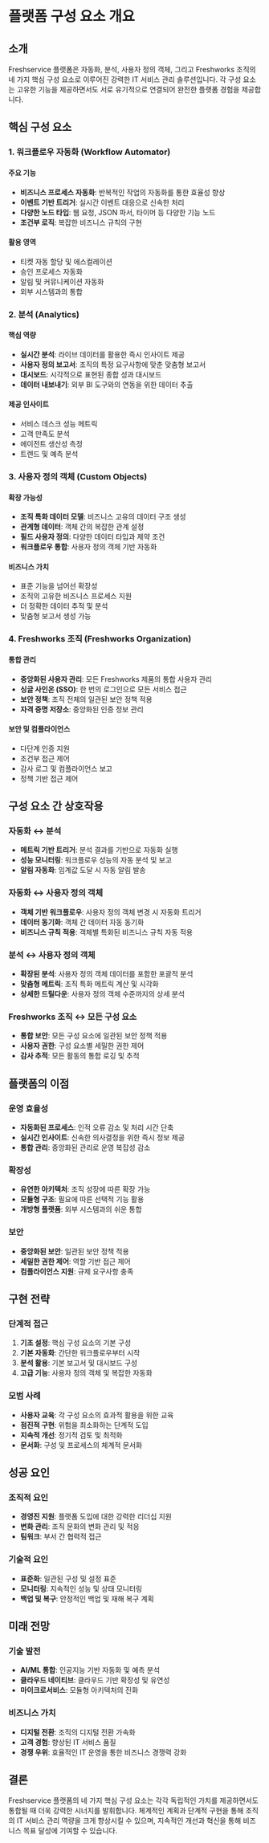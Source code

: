 # 플랫폼 구성 요소 개요

## 소개

Freshservice 플랫폼은 자동화, 분석, 사용자 정의 객체, 그리고 Freshworks 조직의 네 가지 핵심 구성 요소로 이루어진 강력한 IT 서비스 관리 솔루션입니다. 각 구성 요소는 고유한 기능을 제공하면서도 서로 유기적으로 연결되어 완전한 플랫폼 경험을 제공합니다.

## 핵심 구성 요소

### 1. 워크플로우 자동화 (Workflow Automator)

#### 주요 기능
- **비즈니스 프로세스 자동화**: 반복적인 작업의 자동화를 통한 효율성 향상
- **이벤트 기반 트리거**: 실시간 이벤트 대응으로 신속한 처리
- **다양한 노드 타입**: 웹 요청, JSON 파서, 타이머 등 다양한 기능 노드
- **조건부 로직**: 복잡한 비즈니스 규칙의 구현

#### 활용 영역
- 티켓 자동 할당 및 에스컬레이션
- 승인 프로세스 자동화
- 알림 및 커뮤니케이션 자동화
- 외부 시스템과의 통합

### 2. 분석 (Analytics)

#### 핵심 역량
- **실시간 분석**: 라이브 데이터를 활용한 즉시 인사이트 제공
- **사용자 정의 보고서**: 조직의 특정 요구사항에 맞춘 맞춤형 보고서
- **대시보드**: 시각적으로 표현된 종합 성과 대시보드
- **데이터 내보내기**: 외부 BI 도구와의 연동을 위한 데이터 추출

#### 제공 인사이트
- 서비스 데스크 성능 메트릭
- 고객 만족도 분석
- 에이전트 생산성 측정
- 트렌드 및 예측 분석

### 3. 사용자 정의 객체 (Custom Objects)

#### 확장 가능성
- **조직 특화 데이터 모델**: 비즈니스 고유의 데이터 구조 생성
- **관계형 데이터**: 객체 간의 복잡한 관계 설정
- **필드 사용자 정의**: 다양한 데이터 타입과 제약 조건
- **워크플로우 통합**: 사용자 정의 객체 기반 자동화

#### 비즈니스 가치
- 표준 기능을 넘어선 확장성
- 조직의 고유한 비즈니스 프로세스 지원
- 더 정확한 데이터 추적 및 분석
- 맞춤형 보고서 생성 가능

### 4. Freshworks 조직 (Freshworks Organization)

#### 통합 관리
- **중앙화된 사용자 관리**: 모든 Freshworks 제품의 통합 사용자 관리
- **싱글 사인온 (SSO)**: 한 번의 로그인으로 모든 서비스 접근
- **보안 정책**: 조직 전체의 일관된 보안 정책 적용
- **자격 증명 저장소**: 중앙화된 인증 정보 관리

#### 보안 및 컴플라이언스
- 다단계 인증 지원
- 조건부 접근 제어
- 감사 로그 및 컴플라이언스 보고
- 정책 기반 접근 제어

## 구성 요소 간 상호작용

### 자동화 ↔ 분석
- **메트릭 기반 트리거**: 분석 결과를 기반으로 자동화 실행
- **성능 모니터링**: 워크플로우 성능의 자동 분석 및 보고
- **알림 자동화**: 임계값 도달 시 자동 알림 발송

### 자동화 ↔ 사용자 정의 객체
- **객체 기반 워크플로우**: 사용자 정의 객체 변경 시 자동화 트리거
- **데이터 동기화**: 객체 간 데이터 자동 동기화
- **비즈니스 규칙 적용**: 객체별 특화된 비즈니스 규칙 자동 적용

### 분석 ↔ 사용자 정의 객체
- **확장된 분석**: 사용자 정의 객체 데이터를 포함한 포괄적 분석
- **맞춤형 메트릭**: 조직 특화 메트릭 계산 및 시각화
- **상세한 드릴다운**: 사용자 정의 객체 수준까지의 상세 분석

### Freshworks 조직 ↔ 모든 구성 요소
- **통합 보안**: 모든 구성 요소에 일관된 보안 정책 적용
- **사용자 권한**: 구성 요소별 세밀한 권한 제어
- **감사 추적**: 모든 활동의 통합 로깅 및 추적

## 플랫폼의 이점

### 운영 효율성
- **자동화된 프로세스**: 인적 오류 감소 및 처리 시간 단축
- **실시간 인사이트**: 신속한 의사결정을 위한 즉시 정보 제공
- **통합 관리**: 중앙화된 관리로 운영 복잡성 감소

### 확장성
- **유연한 아키텍처**: 조직 성장에 따른 확장 가능
- **모듈형 구조**: 필요에 따른 선택적 기능 활용
- **개방형 플랫폼**: 외부 시스템과의 쉬운 통합

### 보안
- **중앙화된 보안**: 일관된 보안 정책 적용
- **세밀한 권한 제어**: 역할 기반 접근 제어
- **컴플라이언스 지원**: 규제 요구사항 충족

## 구현 전략

### 단계적 접근
1. **기초 설정**: 핵심 구성 요소의 기본 구성
2. **기본 자동화**: 간단한 워크플로우부터 시작
3. **분석 활용**: 기본 보고서 및 대시보드 구성
4. **고급 기능**: 사용자 정의 객체 및 복잡한 자동화

### 모범 사례
- **사용자 교육**: 각 구성 요소의 효과적 활용을 위한 교육
- **점진적 구현**: 위험을 최소화하는 단계적 도입
- **지속적 개선**: 정기적 검토 및 최적화
- **문서화**: 구성 및 프로세스의 체계적 문서화

## 성공 요인

### 조직적 요인
- **경영진 지원**: 플랫폼 도입에 대한 강력한 리더십 지원
- **변화 관리**: 조직 문화의 변화 관리 및 적응
- **팀워크**: 부서 간 협력적 접근

### 기술적 요인
- **표준화**: 일관된 구성 및 설정 표준
- **모니터링**: 지속적인 성능 및 상태 모니터링
- **백업 및 복구**: 안정적인 백업 및 재해 복구 계획

## 미래 전망

### 기술 발전
- **AI/ML 통합**: 인공지능 기반 자동화 및 예측 분석
- **클라우드 네이티브**: 클라우드 기반 확장성 및 유연성
- **마이크로서비스**: 모듈형 아키텍처의 진화

### 비즈니스 가치
- **디지털 전환**: 조직의 디지털 전환 가속화
- **고객 경험**: 향상된 IT 서비스 품질
- **경쟁 우위**: 효율적인 IT 운영을 통한 비즈니스 경쟁력 강화

## 결론

Freshservice 플랫폼의 네 가지 핵심 구성 요소는 각각 독립적인 가치를 제공하면서도 통합될 때 더욱 강력한 시너지를 발휘합니다. 체계적인 계획과 단계적 구현을 통해 조직의 IT 서비스 관리 역량을 크게 향상시킬 수 있으며, 지속적인 개선과 혁신을 통해 비즈니스 목표 달성에 기여할 수 있습니다.